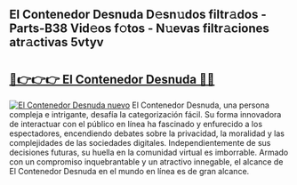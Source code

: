 ## El Contenedor Desnuda D𝚎sn𝚞dos filtr𝚊dos - Parts-B38 Vid𝚎os f𝚘tos - N𝚞evas filtr𝚊ciones atr𝚊ctivas 5vtyv

# <h2><a href="http://mb8bia.tromn.icu/?c=El+Contenedor+Desnuda">🔗👉👉👉 El Contenedor Desnuda 🔗🔗</a></h2>

[![El Contenedor Desnuda nuevo](https://i.imgur.com/pEAQMta.gif)](http://mb8bia.tromn.icu/?c=El+Contenedor+Desnuda)
El Contenedor Desnuda, una persona compleja e intrigante, desafía la categorización fácil. Su forma innovadora de interactuar con el público en línea ha fascinado y enfurecido a los espectadores, encendiendo debates sobre la privacidad, la moralidad y las complejidades de las sociedades digitales. Independientemente de sus decisiones futuras, su huella en la comunidad virtual es imborrable. Armado con un compromiso inquebrantable y un atractivo innegable, el alcance de El Contenedor Desnuda en el mundo en línea es de gran alcance.
